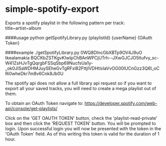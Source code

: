 # simple-spotify-export
Exports a spotify playlist in the following pattern per track: title~artist~album

####usage
python getSpotifyLibrary.py {playlistId} {userName} {OAuth Token}

####example
./getSpotifyLibrary.py 0WQ8DIncGbXBTp9OV4J9uO tkealamakia  BQCKbZSTKgvKIwlpChBAnWPCjUTrh--JXwGJCJO5ltufvy_sc-W41ZsHJvTgQqrgbFSSqSbp69NucfsUa1y-_ok0JISaWDHMJuySEheGvTgRFxl82FttjIVDHtlxlaVvOG00lUCnGzz3Q6I_oCRi0wheDkr7m8v6Cnk8Jb0U

The spotify api does not allow a full library api request so if you want to export all your saved tracks, you will need to create a mega playlist out of them.

To obtain an OAuth Token navigate to: https://developer.spotify.com/web-api/console/get-playlists/

Click on the 'GET OAUTH TOKEN' button, check the 'playlist-read-private' box and then click the 'REQUEST TOKEN' button.  You will be prompted to login.  Upon successful login you will now be presented with the token in the 'OAuth Token' field. As of this writing this token is valid for the duration of 1 hour.
